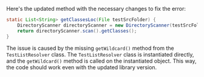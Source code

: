 Here's the updated method with the necessary changes to fix the error:

```java
static List<String> getClassesLoc(File testSrcFolder) {
    DirectoryScanner directoryScanner = new DirectoryScanner(testSrcFolder, new TestListResolver().getWildcard());
    return directoryScanner.scan().getClasses();
}
```

The issue is caused by the missing `getWildcard()` method from the `TestListResolver` class. The `TestListResolver` class is instantiated directly, and the `getWildcard()` method is called on the instantiated object. This way, the code should work even with the updated library version.
